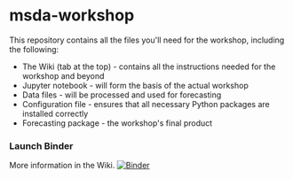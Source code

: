 # msda-workshop

This repository contains all the files you'll need for the workshop, including the following:
* The Wiki (tab at the top) - contains all the instructions needed for the workshop and beyond
* Jupyter notebook - will form the basis of the actual workshop
* Data files - will be processed and used for forecasting
* Configuration file - ensures that all necessary Python packages are installed correctly
* Forecasting package - the workshop's final product


### Launch Binder
More information in the Wiki.
[![Binder](https://mybinder.org/badge_logo.svg)](https://mybinder.org/v2/gh/zbutton314/msda-workshop/master)
